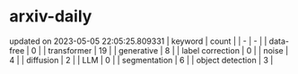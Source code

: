 # arxiv-daily
updated on 2023-05-05 22:05:25.809331
| keyword | count |
| - | - |
| data-free | 0 |
| transformer | 19 |
| generative | 8 |
| label correction | 0 |
| noise | 4 |
| diffusion | 2 |
| LLM | 0 |
| segmentation | 6 |
| object detection | 3 |
